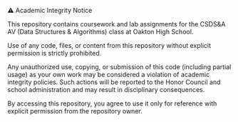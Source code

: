 ⚠️ Academic Integrity Notice

This repository contains coursework and lab assignments for the CSDS&A AV (Data Structures & Algorithms) class at Oakton High School.

Use of any code, files, or content from this repository without explicit permission is strictly prohibited.

Any unauthorized use, copying, or submission of this code (including partial usage) as your own work may be considered a violation of academic integrity policies. Such actions will be reported to the Honor Council and school administration and may result in disciplinary consequences.

By accessing this repository, you agree to use it only for reference with explicit permission from the repository owner.
